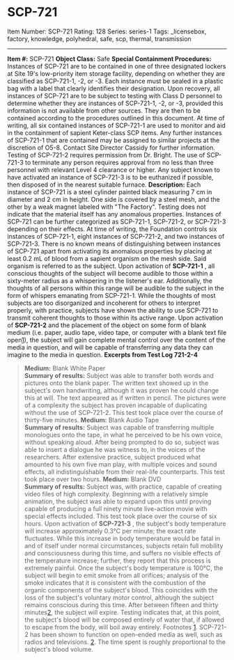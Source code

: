 # SCP-721
Item Number: SCP-721
Rating: 128
Series: series-1
Tags: _licensebox, factory, knowledge, polyhedral, safe, scp, thermal, transmission

---

**Item #:** SCP-721
**Object Class:** Safe
**Special Containment Procedures:** Instances of SCP-721 are to be contained in one of three designated lockers at Site 19's low-priority item storage facility, depending on whether they are classified as SCP-721-1, -2, or -3. Each instance must be sealed in a plastic bag with a label that clearly identifies their designation.
Upon recovery, all instances of SCP-721 are to be subject to testing with Class D personnel to determine whether they are instances of SCP-721-1, -2, or -3, provided this information is not available from other sources. They are then to be contained according to the procedures outlined in this document.
At time of writing, all six contained instances of SCP-721-1 are used to monitor and aid in the containment of sapient Keter-class SCP items. Any further instances of SCP-721-1 that are contained may be assigned to similar projects at the discretion of O5-8. Contact Site Director Cassidy for further information.
Testing of SCP-721-2 requires permission from Dr. Bright.
The use of SCP-721-3 to terminate any person requires approval from no less than three personnel with relevant Level 4 clearance or higher. Any subject known to have activated an instance of SCP-721-3 is to be euthanized if possible, then disposed of in the nearest suitable furnace.
**Description:** Each instance of SCP-721 is a steel cylinder painted black measuring 7 cm in diameter and 2 cm in height. One side is covered by a steel mesh, and the other by a weak magnet labeled with "The Factory". Testing does not indicate that the material itself has any anomalous properties.
Instances of SCP-721 can be further categorized as SCP-721-1, SCP-721-2, or SCP-721-3 depending on their effects. At time of writing, the Foundation controls six instances of SCP-721-1, eight instances of SCP-721-2, and two instances of SCP-721-3. There is no known means of distinguishing between instances of SCP-721 apart from activating its anomalous properties by placing at least 0.2 mL of blood from a sapient organism on the mesh side. Said organism is referred to as the subject.
Upon activation of **SCP-721-1** , all conscious thoughts of the subject will become audible to those within a sixty-meter radius as a whispering in the listener's ear. Additionally, the thoughts of all persons within this range will be audible to the subject in the form of whispers emanating from SCP-721-1. While the thoughts of most subjects are too disorganized and incoherent for others to interpret properly, with practice, subjects have shown the ability to use SCP-721 to transmit coherent thoughts to those within its active range.
Upon activation of **SCP-721-2** and the placement of the object on some form of blank medium (i.e. paper, audio tape, video tape, or computer with a blank text file open[1](javascript:;)), the subject will gain complete mental control over the content of the media in question, and will be capable of transferring any data they can imagine to the media in question.
**Excerpts from Test Log 721-2-4**
> **Medium:** Blank White Paper  
>  **Summary of results:** Subject was able to transfer both words and pictures onto the blank paper. The written text showed up in the subject's own handwriting, although it was proven he could change this at will. The text appeared as if written in pencil. The pictures were of a complexity the subject has proven incapable of duplicating without the use of SCP-721-2. This test took place over the course of thirty-five minutes.
> **Medium:** Blank Audio Tape  
>  **Summary of results:** Subject was capable of transferring multiple monologues onto the tape, in what he perceived to be his own voice, without speaking aloud. After being prompted to do so, subject was able to insert a dialogue he was witness to, in the voices of the researchers. After extensive practice, subject produced what amounted to his own five man play, with multiple voices and sound effects, all indistinguishable from their real-life counterparts. This test took place over two hours.
> **Medium:** Blank DVD  
>  **Summary of results:** Subject was, with practice, capable of creating video files of high complexity. Beginning with a relatively simple animation, the subject was able to expand upon this until proving capable of producing a full ninety minute live-action movie with special effects included. This test took place over the course of six hours.
Upon activation of **SCP-721-3** , the subject's body temperature will increase approximately 0.3°C per minute; the exact rate fluctuates. While this increase in body temperature would be fatal in and of itself under normal circumstances, subjects retain full mobility and consciousness during this time, and suffers no visible effects of the temperature increase; further, they report that this process is extremely painful.
Once the subject's body temperature is 100°C, the subject will begin to emit smoke from all orifices; analysis of the smoke indicates that it is consistent with the combustion of the organic components of the subject's blood. This coincides with the loss of the subject's voluntary motor control, although the subject remains conscious during this time. After between fifteen and thirty minutes[2](javascript:;), the subject will expire. Testing indicates that, at this point, the subject's blood will be composed entirely of water that, if allowed to escape from the body, will boil away entirely.
Footnotes
[1](javascript:;). SCP-721-2 has been shown to function on open-ended media as well, such as radios and televisions.
[2](javascript:;). The time spent is roughly proportional to the subject's blood volume.